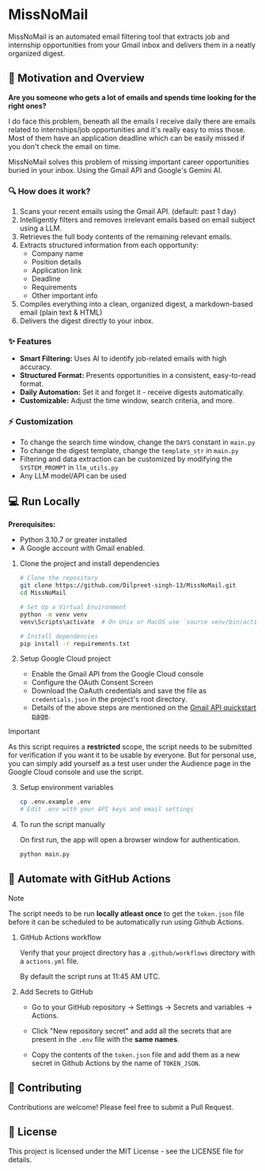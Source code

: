 # MissNoMail

MissNoMail is an automated email filtering tool that extracts job and internship opportunities from your Gmail inbox and delivers them in a neatly organized digest.

## 🎯 Motivation and Overview

**Are you someone who gets a lot of emails and spends time looking for the right ones?**

I do face this problem, beneath all the emails I receive daily there are emails related to internships/job opportunities and it's really easy to miss those. Most of them have an application deadline which can be easily missed if you don't check the email on time.

MissNoMail solves this problem of missing important career opportunities buried in your inbox. Using the Gmail API and Google's Gemini AI.

### 🔍 How does it work?

1. Scans your recent emails using the Gmail API. (default: past 1 day)
2. Intelligently filters and removes irrelevant emails based on email subject using a LLM.
3. Retrieves the full body contents of the remaining relevant emails.
4. Extracts structured information from each opportunity:
    - Company name
    - Position details
    - Application link
    - Deadline
    - Requirements
    - Other important info
5. Compiles everything into a clean, organized digest, a markdown-based email (plain text & HTML)
6. Delivers the digest directly to your inbox.

### ✨ Features

- **Smart Filtering:** Uses AI to identify job-related emails with high accuracy.
- **Structured Format:** Presents opportunities in a consistent, easy-to-read format.
- **Daily Automation:** Set it and forget it - receive digests automatically.
- **Customizable:** Adjust the time window, search criteria, and more.

### ⚡ Customization

- To change the search time window, change the `DAYS` constant in `main.py`
- To change the digest template, change the `template_str` in `main.py`
- Filtering and data extraction can be customized by modifying the `SYSTEM_PROMPT` in `llm_utils.py`
- Any LLM model/API can be used

## 💻 Run Locally

**Prerequisites:**
- Python 3.10.7 or greater installed
- A Google account with Gmail enabled.

1. Clone the project and install dependencies

    ```bash
    # Clone the repository
    git clone https://github.com/Dilpreet-singh-13/MissNoMail.git
    cd MissNoMail

    # Set Up a Virtual Environment
    python -m venv venv
    venv\Scripts\activate  # On Unix or MacOS use `source venv/bin/activate`

    # Install dependencies
    pip install -r requirements.txt
    ```

2. Setup Google Cloud project

    - Enable the Gmail API from the Google Cloud console
    - Configure the OAuth Consent Screen
    - Download the OaAuth credentials and save the file as `credentials.json` in the project's root directory.
    - Details of the above steps are mentioned on the [Gmail API quickstart page](https://developers.google.com/workspace/gmail/api/quickstart/python).

> [!IMPORTANT]  
> As this script requires a **restricted** scope, the script needs to be submitted for verification if you want it to be usable by everyone. But for personal use, you can simply add yourself as a test user under the Audience page in the Google Cloud console and use the script.

3. Setup environment variables

    ```bash
    cp .env.example .env
    # Edit .env with your API keys and email settings
    ```

4. To run the script manually

    On first run, the app will open a browser window for authentication.

    ```bash
    python main.py
    ```

## 🚀 Automate with GitHub Actions

> [!NOTE]  
> The script needs to be run **locally atleast once** to get the `token.json` file before it can be scheduled to be automatically run using Github Actions.

1. GitHub Actions workflow

    Verify that your project directory has a `.github/workflows` directory with a `actions.yml` file.

    By default the script runs at 11:45 AM UTC.

2. Add Secrets to GitHub

    - Go to your GitHub repository → Settings → Secrets and variables → Actions.

    - Click "New repository secret" and add all the secrets that are present in the `.env` file with the **same names**.

    - Copy the contents of the `token.json` file and add them as a new secret in Github Actions by the name of `TOKEN_JSON`.


## 🤝 Contributing

Contributions are welcome! Please feel free to submit a Pull Request.

## 📜 License

This project is licensed under the MIT License - see the LICENSE file for details.